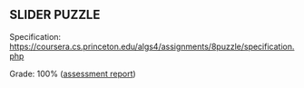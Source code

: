 ## SLIDER PUZZLE

Specification: https://coursera.cs.princeton.edu/algs4/assignments/8puzzle/specification.php

Grade: 100% ([assessment report](../submissions/part1/week4.1/README.md))

